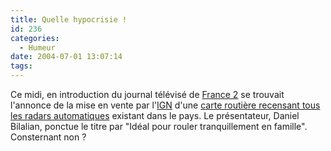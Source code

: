 ```yaml
---
title: Quelle hypocrisie !
id: 236
categories:
  - Humeur
date: 2004-07-01 13:07:14
tags:
---
```


Ce midi, en introduction du journal télévisé de [France 2](http://www.france2.fr/ "France 2") se trouvait l'annonce de la mise en vente par l'[IGN](http://www.ign.fr/ "IGN - Institut Géographique National - l&#039;information géographique de référence") d'une [carte routière recensant tous les radars automatiques](http://www.ign.fr/affiche_rubrique.asp?rbr_id=1734&amp;lng_id=FR "IGN - La carte des radars&nbsp;: - partenariat IGN/DSCR") existant dans le pays. Le présentateur, Daniel Bilalian, ponctue le titre par "Idéal pour rouler tranquillement en famille". Consternant non&nbsp;?